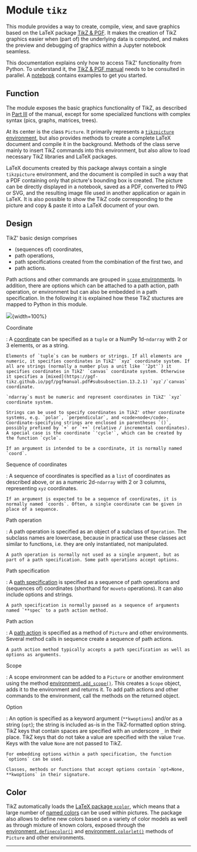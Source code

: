 # Module `tikz`

This module provides a way to create, compile, view, and save graphics based on the LaTeX package [TikZ & PGF](https://ctan.org/pkg/pgf). It makes the creation of TikZ graphics easier when (part of) the underlying data is computed, and makes the preview and debugging of graphics within a Jupyter notebook seamless.

This documentation explains only how to access TikZ' functionality from Python. To understand it, the [TikZ & PGF manual](https://pgf-tikz.github.io/pgf/pgfmanual.pdf) needs to be consulted in parallel. A [notebook](https://nbviewer.jupyter.org/github/allefeld/pytikz/blob/master/pytikz.ipynb) contains examples to get you started.


## Function

The module exposes the basic graphics functionality of TikZ, as described in [Part III](https://pgf-tikz.github.io/pgf/pgfmanual.pdf#part.3) of the manual, except for some specialized functions with complex syntax (pics, graphs, matrices, trees).

At its center is the class `Picture`. It primarily represents a [<code>tikzpicture</code> environment](https://pgf-tikz.github.io/pgf/pgfmanual.pdf#subsubsection.12.2.1), but also provides methods to create a complete LaTeX document and compile it in the background. Methods of the class serve mainly to insert TikZ commands into this environment, but also allow to load necessary TikZ libraries and LaTeX packages.

LaTeX documents created by this package always contain a single `tikzpicture` environment, and the document is compiled in such a way that a PDF containing only that picture's bounding box is created. The picture can be directly displayed in a notebook, saved as a PDF, converted to PNG or SVG, and the resulting image file used in another application or again in LaTeX. It is also possible to show the TikZ code corresponding to the picture and copy & paste it into a LaTeX document of your own.


## Design

TikZ' basic design comprises

-   (sequences of) coordinates,
-   path operations,
-   path specifications created from the combination of the first two, and
-   path actions.

Path actions and other commands are grouped in [<code>scope</code> environments](https://pgf-tikz.github.io/pgf/pgfmanual.pdf#subsubsection.12.3.1). In addition, there are options which can be attached to a path action, path operation, or environment but can also be embedded in a path specification. In the following it is explained how these TikZ stuctures are mapped to Python in this module.

![](design.svg){width=100%}

Coordinate

:   A [coordinate](https://pgf-tikz.github.io/pgf/pgfmanual.pdf#subsection.13.2) can be specified as a `tuple` or a NumPy 1d-`ndarray` with 2 or 3 elements, or as a string.

    Elements of `tuple`s can be numbers or strings. If all elements are numeric, it specifies coordinates in TikZ' `xyz` coordinate system. If all are strings (normally a number plus a unit like `'2pt'`) it specifies coordinates in TikZ' `canvas` coordinate system. Otherwise it specifies a [mixed](https://pgf-tikz.github.io/pgf/pgfmanual.pdf#subsubsection.13.2.1) `xyz`/`canvas` coordinate.

    `ndarray`s must be numeric and represent coordinates in TikZ' `xyz` coordinate system.
   
    Strings can be used to specify coordinates in TikZ' other coordinate systems, e.g. `polar`, `perpendicular`, and <code>node</code>. Coordinate-specifying strings are enclosed in parentheses `()`, possibly prefixed by `+` or `++` (relative / incremental coordinates). A special case is the coordinate `'cycle'`, which can be created by the function `cycle`.

    If an argument is intended to be a coordinate, it is normally named `coord`.

Sequence of coordinates

:   A sequence of coordinates is specified as a `list` of coordinates as described above, or as a numeric 2d-`ndarray` with 2 or 3 columns, representing `xyz` coordinates.

    If an argument is expected to be a sequence of coordinates, it is normally named `coords`. Often, a single coordinate can be given in place of a sequence.

Path operation

:   A path operation is specified as an object of a subclass of `Operation`. The subclass names are lowercase, because in practical use these classes act similar to functions, i.e. they are only instantiated, not manipulated.
   
    A path operation is normally not used as a single argument, but as part of a path specification. Some path operations accept options.

Path specification

:   A [path specification](https://pgf-tikz.github.io/pgf/pgfmanual.pdf#section.14) is specified as a sequence of path operations and  (sequences of) coordinates (shorthand for `moveto` operations). It can also include options and strings.

    A path specification is normally passed as a sequence of arguments named `**spec` to a path action method.

Path action

:   A [path action](https://pgf-tikz.github.io/pgf/pgfmanual.pdf#section.15) is specified as a method of `Picture` and other environments. Several method calls in sequence create a sequence of path actions.

    A path action method typically accepts a path specification as well as options as arguments.

Scope

:   A scope environment can be added to a `Picture` or another environment using the method [environment<code>.add_scope()</code>](#tikz.Scope.addscope). This creates a `Scope` object, adds it to the environment and returns it. To add path actions and other commands to the environment, call the methods on the returned object.


Option

:   An option is specified as a keyword argument (`**kwoptions`) and/or as a string (`opt`); the string is included as-is in the TikZ-formatted option string. TikZ keys that contain spaces are specified with an underscore `_` in their place. TikZ keys that do not take a value are specified with the value `True`. Keys with the value `None` are not passed to TikZ.

    For embedding options within a path specification, the function `options` can be used.

    Classes, methods or functions that accept options contain `opt=None, **kwoptions` in their signature.


## Color

TikZ automatically loads the [LaTeX package <code>xcolor</code>](https://mirrors.nxthost.com/ctan/macros/latex/contrib/xcolor/xcolor.pdf), which means that a large number of [named colors](https://mirrors.nxthost.com/ctan/macros/latex/contrib/xcolor/xcolor.pdf#section.4) can be used within pictures. The package also allows to define new colors based on a variety of color models as well as through mixture of known colors, exposed through the
[environment<code>.definecolor()</code>](#tikz.Scope.definecolor) and
[environment<code>.colorlet()</code>](#tikz.Scope.colorlet)
methods of `Picture` and other environments.


***
